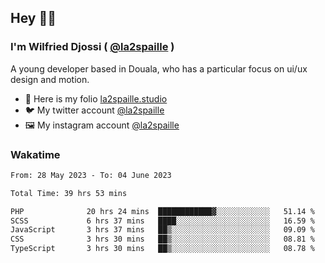 ## Hey 👋🏾
### I'm Wilfried Djossi ( <a href="https://twitter.com/la2spaille/" target="_blank">@la2spaille</a> )
A young developer based in Douala, who has a particular focus on ui/ux design and motion.

- 🎨 Here is my folio [la2spaille.studio](https://la2spaille.studio/)
- 🐦 My twitter account [@la2spaille](https://twitter.com/la2spaille/)
- 🖼 My instagram account [@la2spaille](https://www.instagram.com/la2spaille/)

### Wakatime
<!--START_SECTION:waka-->

```txt
From: 28 May 2023 - To: 04 June 2023

Total Time: 39 hrs 53 mins

PHP              20 hrs 24 mins  ████████████▓░░░░░░░░░░░░   51.14 %
SCSS             6 hrs 37 mins   ████░░░░░░░░░░░░░░░░░░░░░   16.59 %
JavaScript       3 hrs 37 mins   ██▒░░░░░░░░░░░░░░░░░░░░░░   09.09 %
CSS              3 hrs 30 mins   ██▒░░░░░░░░░░░░░░░░░░░░░░   08.81 %
TypeScript       3 hrs 30 mins   ██▒░░░░░░░░░░░░░░░░░░░░░░   08.78 %
```

<!--END_SECTION:waka-->
<!--
**la2spaille/la2spaille** is a ✨ _special_ ✨ repository because its `README.md` (this file) appears on your GitHub profile.

Here are some ideas to get you started:

- 🔭 I’m currently working on ...
- 🌱 I’m currently learning ...
- 👯 I’m looking to collaborate on ...
- 🤔 I’m looking for help with ...
- 💬 Ask me about ...
- 📫 How to reach me: ...
- 😄 Pronouns: ...
- ⚡ Fun fact: ...
-->
